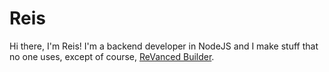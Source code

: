# Reis
Hi there, I'm Reis! I'm a backend developer in NodeJS and I make stuff that no one uses, except of course, [ReVanced Builder](https://github.com/reisxd/revanced-builder).
